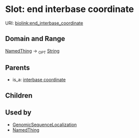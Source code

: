
# Slot: end interbase coordinate




URI: [biolink:end_interbase_coordinate](https://w3id.org/biolink/vocab/end_interbase_coordinate)

## Domain and Range

[NamedThing](NamedThing.md) ->  <sub>OPT</sub> [String](String.md)

## Parents

 *  is_a: [interbase coordinate](interbase_coordinate.md)

## Children


## Used by

 * [GenomicSequenceLocalization](GenomicSequenceLocalization.md)
 * [NamedThing](NamedThing.md)
